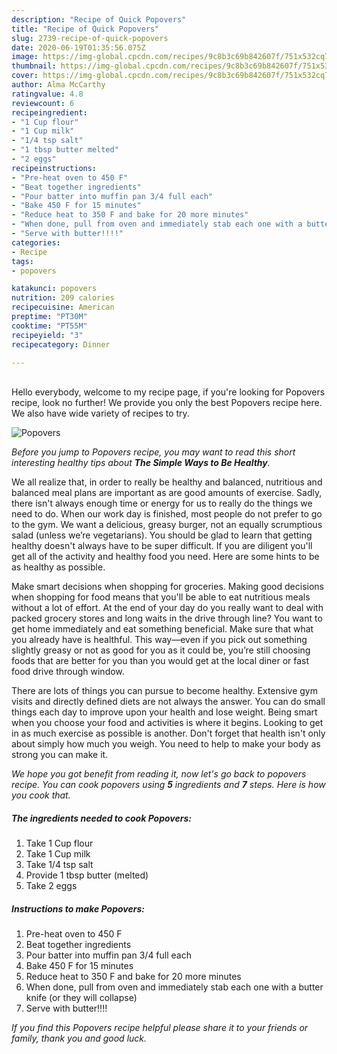 ```yaml
---
description: "Recipe of Quick Popovers"
title: "Recipe of Quick Popovers"
slug: 2739-recipe-of-quick-popovers
date: 2020-06-19T01:35:56.075Z
image: https://img-global.cpcdn.com/recipes/9c8b3c69b842607f/751x532cq70/popovers-recipe-main-photo.jpg
thumbnail: https://img-global.cpcdn.com/recipes/9c8b3c69b842607f/751x532cq70/popovers-recipe-main-photo.jpg
cover: https://img-global.cpcdn.com/recipes/9c8b3c69b842607f/751x532cq70/popovers-recipe-main-photo.jpg
author: Alma McCarthy
ratingvalue: 4.8
reviewcount: 6
recipeingredient:
- "1 Cup flour"
- "1 Cup milk"
- "1/4 tsp salt"
- "1 tbsp butter melted"
- "2 eggs"
recipeinstructions:
- "Pre-heat oven to 450 F"
- "Beat together ingredients"
- "Pour batter into muffin pan 3/4 full each"
- "Bake 450 F for 15 minutes"
- "Reduce heat to 350 F and bake for 20 more minutes"
- "When done, pull from oven and immediately stab each one with a butter knife (or they will collapse)"
- "Serve with butter!!!!"
categories:
- Recipe
tags:
- popovers

katakunci: popovers 
nutrition: 209 calories
recipecuisine: American
preptime: "PT30M"
cooktime: "PT55M"
recipeyield: "3"
recipecategory: Dinner

---
```

<br>
Hello everybody, welcome to my recipe page, if you're looking for Popovers recipe, look no further! We provide you only the best Popovers recipe here. We also have wide variety of recipes to try.
<br>


![Popovers](https://img-global.cpcdn.com/recipes/9c8b3c69b842607f/751x532cq70/popovers-recipe-main-photo.jpg)

<i>Before you jump to Popovers recipe, you may want to read this short interesting healthy tips about <strong>The Simple Ways to Be Healthy</strong>.</i>

We all realize that, in order to really be healthy and balanced, nutritious and balanced meal plans are important as are good amounts of exercise. Sadly, there isn't always enough time or energy for us to really do the things we need to do. When our work day is finished, most people do not prefer to go to the gym. We want a delicious, greasy burger, not an equally scrumptious salad (unless we’re vegetarians). You should be glad to learn that getting healthy doesn't always have to be super difficult. If you are diligent you'll get all of the activity and healthy food you need. Here are some hints to be as healthy as possible.

Make smart decisions when shopping for groceries. Making good decisions when shopping for food means that you'll be able to eat nutritious meals without a lot of effort. At the end of your day do you really want to deal with packed grocery stores and long waits in the drive through line? You want to get home immediately and eat something beneficial. Make sure that what you already have is healthful. This way—even if you pick out something slightly greasy or not as good for you as it could be, you’re still choosing foods that are better for you than you would get at the local diner or fast food drive through window.

There are lots of things you can pursue to become healthy. Extensive gym visits and directly defined diets are not always the answer. You can do small things each day to improve upon your health and lose weight. Being smart when you choose your food and activities is where it begins. Looking to get in as much exercise as possible is another. Don't forget that health isn't only about simply how much you weigh. You need to help to make your body as strong you can make it. 


<i>We hope you got benefit from reading it, now let's go back to popovers recipe. You can cook popovers using <strong>5</strong> ingredients and <strong>7</strong> steps. Here is how you cook that.
</i>

##### The ingredients needed to cook Popovers:

1. Take 1 Cup flour
1. Take 1 Cup milk
1. Take 1/4 tsp salt
1. Provide 1 tbsp butter (melted)
1. Take 2 eggs


##### Instructions to make Popovers:

1. Pre-heat oven to 450 F
1. Beat together ingredients
1. Pour batter into muffin pan 3/4 full each
1. Bake 450 F for 15 minutes
1. Reduce heat to 350 F and bake for 20 more minutes
1. When done, pull from oven and immediately stab each one with a butter knife (or they will collapse)
1. Serve with butter!!!!


<i>If you find this Popovers recipe helpful please share it to your friends or family, thank you and good luck.</i>
